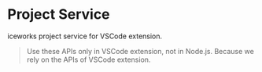 # Project Service

iceworks project service for VSCode extension.

> Use these APIs only in VSCode extension, not in Node.js.
> Because we rely on the APIs of VSCode extension.

